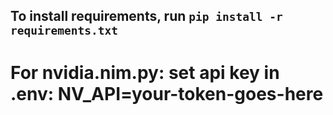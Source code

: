 ## To install requirements, run `pip install -r requirements.txt`
# For nvidia.nim.py: set api key in .env: NV_API=your-token-goes-here